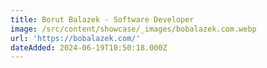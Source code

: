 ```yaml
---
title: Borut Balazek - Software Developer
image: /src/content/showcase/_images/bobalazek.com.webp
url: 'https://bobalazek.com/'
dateAdded: 2024-06-19T10:50:18.000Z
---
```


